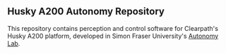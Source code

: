 ## Husky A200 Autonomy Repository

This repository contains perception and control software for Clearpath's Husky A200 platform, developed in Simon Fraser University's [Autonomy Lab](http://autonomy.cs.sfu.ca).
